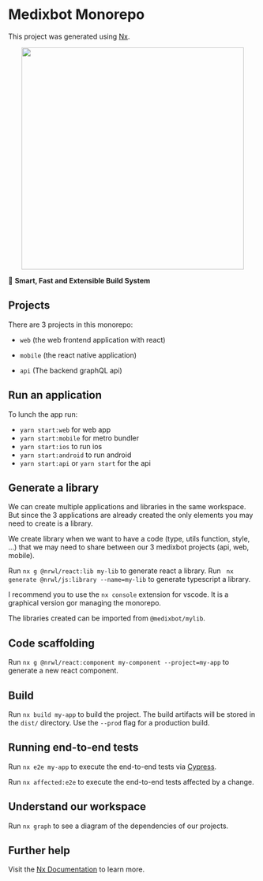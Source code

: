 # Medixbot Monorepo

This project was generated using [Nx](https://nx.dev).

<p style="text-align: center;"><img src="https://raw.githubusercontent.com/nrwl/nx/master/images/nx-logo.png" width="450"></p>

🔎 **Smart, Fast and Extensible Build System**

## Projects

There are 3 projects in this monorepo:

- `web` (the web frontend application with react)

- `mobile` (the react native application)

- `api` (The backend graphQL api)

## Run an application

To lunch the app run:

- `yarn start:web` for web app
- `yarn start:mobile` for metro bundler
- `yarn start:ios` to run ios
- `yarn start:android` to run android
- `yarn start:api` or `yarn start` for the api

## Generate a library

We can create multiple applications and libraries in the same workspace. But since the 3 applications are already created the only elements you may need to create is a library.

We create library when we want to have a code (type, utils function, style, ...) that we may need to share between our 3 medixbot projects (api, web, mobile).

Run `nx g @nrwl/react:lib my-lib` to generate react a library.
Run ` nx generate @nrwl/js:library --name=my-lib` to generate typescript a library.

I recommend you to use the `nx console` extension for vscode. It is a graphical version gor managing the monorepo.

The libraries created can be imported from `@medixbot/mylib`.

## Code scaffolding

Run `nx g @nrwl/react:component my-component --project=my-app` to generate a new react component.

## Build

Run `nx build my-app` to build the project. The build artifacts will be stored in the `dist/` directory. Use the `--prod` flag for a production build.

## Running end-to-end tests

Run `nx e2e my-app` to execute the end-to-end tests via [Cypress](https://www.cypress.io).

Run `nx affected:e2e` to execute the end-to-end tests affected by a change.

## Understand our workspace

Run `nx graph` to see a diagram of the dependencies of our projects.

## Further help

Visit the [Nx Documentation](https://nx.dev) to learn more.

